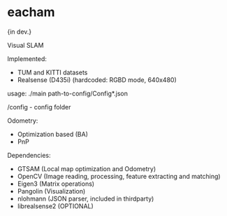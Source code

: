 # eacham
{in dev.}

Visual SLAM

Implemented: 
* TUM and KITTI datasets
* Realsense (D435i) (hardcoded: RGBD mode, 640x480)

usage: ./main path-to-config/Config*.json

/config - config folder

Odometry:
* Optimization based (BA)
* PnP

Dependencies:
* GTSAM (Local map optimization and Odometry)
* OpenCV (Image reading, processing, feature extracting and matching)
* Eigen3 (Matrix operations)
* Pangolin (Visualization)
* nlohmann (JSON parser, included in thirdparty)
* librealsense2 (OPTIONAL)
